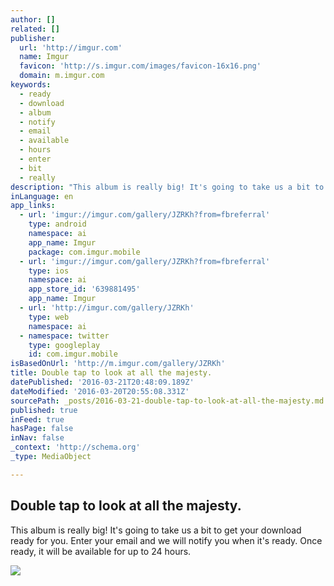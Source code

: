 ```yaml
---
author: []
related: []
publisher:
  url: 'http://imgur.com'
  name: Imgur
  favicon: 'http://s.imgur.com/images/favicon-16x16.png'
  domain: m.imgur.com
keywords:
  - ready
  - download
  - album
  - notify
  - email
  - available
  - hours
  - enter
  - bit
  - really
description: "This album is really big! It's going to take us a bit to get your download ready for you. Enter your email and we will notify you when it's ready. Once ready, it will be available for up to 24 hours."
inLanguage: en
app_links:
  - url: 'imgur://imgur.com/gallery/JZRKh?from=fbreferral'
    type: android
    namespace: ai
    app_name: Imgur
    package: com.imgur.mobile
  - url: 'imgur://imgur.com/gallery/JZRKh?from=fbreferral'
    type: ios
    namespace: ai
    app_store_id: '639881495'
    app_name: Imgur
  - url: 'http://imgur.com/gallery/JZRKh'
    type: web
    namespace: ai
  - namespace: twitter
    type: googleplay
    id: com.imgur.mobile
isBasedOnUrl: 'http://m.imgur.com/gallery/JZRKh'
title: Double tap to look at all the majesty.
datePublished: '2016-03-21T20:48:09.189Z'
dateModified: '2016-03-20T20:55:08.331Z'
sourcePath: _posts/2016-03-21-double-tap-to-look-at-all-the-majesty.md
published: true
inFeed: true
hasPage: false
inNav: false
_context: 'http://schema.org'
_type: MediaObject

---
```

<article style=""><h1>Double tap to look at all the majesty.</h1><p>This album is really big! It's going to take us a bit to get your download ready for you. Enter your email and we will notify you when it's ready. Once ready, it will be available for up to 24 hours.</p><img src="http://i.imgur.com/C7TAKlP.jpg?fb" /></article>